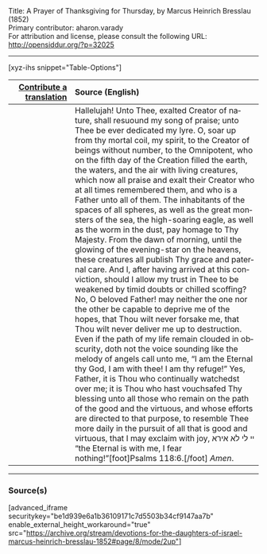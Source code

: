 <html>
<head></head>
<body>
Title: A Prayer of Thanksgiving for Thursday, by Marcus Heinrich Bresslau (1852)<br />
Primary contributor: aharon.varady<br />
For attribution and license, please consult the following URL: <a href="http://opensiddur.org/?p=32025">http://opensiddur.org/?p=32025</a>
<p />
<hr />

[xyz-ihs snippet="Table-Options"]<table style="margin-left: auto; margin-right: auto;" class="draggable">
<thead><tr><th id="x" style="text-align: right;"><a href="/contributing/upload/">Contribute a translation</a></th><th style="text-align: left;">Source (English)</th></tr></thead>
<tbody>
<tr><td style="vertical-align:top;" width="25%">
<div class="liturgy" lang="he">

</span></div></td>
 
<td style="vertical-align:top;">
<div class="english" lang="en">
Hallelujah! Unto Thee, exalted Creator of nature, shall resuound my song of praise; unto Thee be ever dedicated my lyre. O, soar up from thy mortal coil, my spirit, to the Creator of beings without number, to the Omnipotent, who on the fifth day of the Creation filled the earth, the waters, and the air with living creatures, which now all praise and exalt their Creator who at all times remembered them, and who is a Father unto all of them. The inhabitants of the spaces of all spheres, as well as the great monsters of the sea, the high-soaring eagle, as well as the worm in the dust, pay homage to Thy Majesty. From the dawn of morning, until the glowing of the evening-star on the heavens, these creatures all publish Thy grace and paternal care. And I, after having arrived at this conviction, should I allow my trust in Thee to be weakened by timid doubts or chilled scoffing? No, O beloved Father! may neither the one nor the other be capable to deprive me of the hopes, that Thou wilt never forsake me, that Thou wilt never deliver me up to destruction. Even if the path of my life remain clouded in obscurity, doth not the voice sounding like the melody of angels call unto me, “I am the Eternal thy God, I am with thee! I am thy refuge!” Yes, Father, it is Thou who continually watchedst over me; it is Thou who hast vouchsafed Thy blessing unto all those who remain on the path of the good and the virtuous, and whose efforts are directed to that purpose, to resemble Thee more daily in the pursuit of all that is good and virtuous, that I may exclaim with joy, <span class="hebrew" lang="he">יי לי לא אירא</span> “the Eternal is with me, I fear nothing!”[foot]Psalms 118:6.[/foot] <em>Amen</em>.
</div></td></tr>
</tbody></table>

<hr />

<h3>Source(s)</h3>

[advanced_iframe securitykey="be1d939e6a1b36109171c7d5503b34cf9147aa7b" enable_external_height_workaround="true" src="https://archive.org/stream/devotions-for-the-daughters-of-israel-marcus-heinrich-bresslau-1852#page/8/mode/2up"]

&nbsp;
</body>
</html>